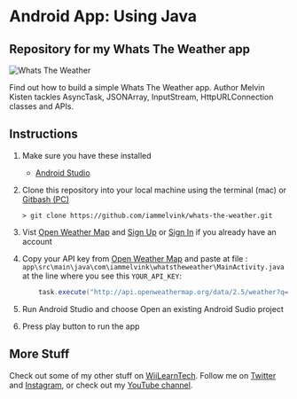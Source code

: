 # Android App: Using Java

## Repository for my Whats The Weather app

![Whats The Weather](whats-the-weather.gif "Whats The Weather")

Find out how to build a simple Whats The Weather app. Author Melvin Kisten tackles AsyncTask, JSONArray, InputStream, HttpURLConnection classes and APIs. 

## Instructions
1. Make sure you have these installed
	- [Android Studio](https://developer.android.com/studio#downloads "Android Studio")

2. Clone this repository into your local machine using the terminal (mac) or [Gitbash (PC)](https://git-scm.com/download/win "Gitbash (PC)")
	
	`> git clone https://github.com/iammelvink/whats-the-weather.git`
3. Vist [Open Weather Map](https://openweathermap.org/ "Open Weather Map") and [Sign Up](https://home.openweathermap.org/users/sign_up "Sign Up") or [Sign In](https://home.openweathermap.org/users/sign_in "Sign In") if you already have an account 

4. Copy your API key from [Open Weather Map](https://openweathermap.org/ "Open Weather Map") and paste at file : 
	`app\src\main\java\com\iammelvink\whatstheweather\MainActivity.java` at the line where you see this `YOUR_API_KEY`:

	```java
		task.execute("http://api.openweathermap.org/data/2.5/weather?q=" + searchCity + "&APPID=YOUR_API_KEY").get();
	```
5. Run Android Studio and choose Open an existing Android Sudio project
6. Press play button to run the app 

## More Stuff
Check out some of my other stuff on [WiiLearnTech](https://www.wiilearntech.com "WiiLearnTech Website"). Follow me on [Twitter](https://twitter.com/iammelvink "iammelvink") and [Instagram](https://www.instagram.com/iammelvink "iammelvink"), or check out my [YouTube channel](https://www.youtube.com/channel/UCwMGEkyU2QOqEEKJ1E5pe7w "WiiLearnTech YouTube").